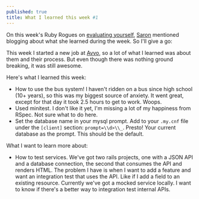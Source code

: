 ```yaml
---
published: true
title: What I learned this week #1
---
```


On this week's Ruby Rogues on [evaluating yourself](http://rubyrogues.com/171-rr-evaluating-yourself/), [Saron](https://twitter.com/saronyitbarek) mentioned blogging about what she learned during the week. So I'll give a go:

This week I started a new job at [Avvo](http://www.avvo.com), so a lot of what I learned was about them and their process. But even though there was nothing ground breaking, it was still awesome.

Here's what I learned this week:

* How to use the bus system! I haven't ridden on a bus since high school (10+ years), so this was my biggest source of anxiety. It went great, except for that day it took 2.5 hours to get to work. Woops.
* Used minitest. I don't like it yet, I'm missing a lot of my happiness from RSpec. Not sure what to do here.
* Set the database name in your mysql prompt. Add to your `.my.cnf` file under the `[client]` section: `prompt=\\d>\\_`. Presto! Your current database as the prompt. This should be the default.

What I want to learn more about:

* How to test services. We've got two rails projects, one with a JSON API and a database connection, the second that consumes the API and renders HTML. The problem I have is when I want to add a feature and want an integration test that uses the API. Like if I add a field to an existing resource. Currently we've got a mocked service locally. I want to know if there's a better way to integration test internal APIs.
